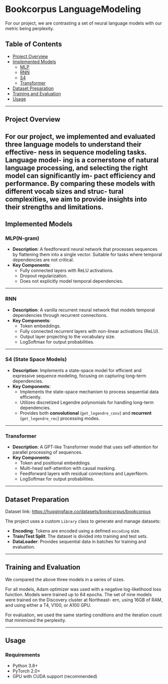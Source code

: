 # Bookcorpus LanguageModeling
For our project, we are contrasting a set of neural language models with
our metric being perplexity.

## Table of Contents

- [Project Overview](#project-overview)
- [Implemented Models](#implemented-models)
  - [MLP](#mlp)
  - [RNN](#rnn)
  - [S4](#s4)
  - [Transformer](#transformer)
- [Dataset Preparation](#dataset-preparation)
- [Training and Evaluation](#training-and-evaluation)
- [Usage](#usage)

---

## Project Overview

For our project, we implemented and evaluated
three language models to understand their effective-
ness in sequence modeling tasks. Language model-
ing is a cornerstone of natural language processing,
and selecting the right model can significantly im-
pact efficiency and performance. By comparing
these models with different vocab sizes and struc-
tural complexities, we aim to provide insights into
their strengths and limitations. 
---

## Implemented Models

### MLP(N-gram)
- **Description**: A feedforward neural network that processes sequences by flattening them into a single vector. Suitable for tasks where temporal dependencies are not critical.
- **Key Components**:
  - Fully connected layers with ReLU activations.
  - Dropout regularization.
  - Does not explicitly model temporal dependencies.

---

### RNN
- **Description**: A vanilla recurrent neural network that models temporal dependencies through recurrent connections.
- **Key Components**:
  - Token embeddings.
  - Fully connected recurrent layers with non-linear activations (ReLU).
  - Output layer projecting to the vocabulary size.
  - LogSoftmax for output probabilities.

---

### S4 (State Space Models)
- **Description**: Implements a state-space model for efficient and expressive sequence modeling, focusing on capturing long-term dependencies.
- **Key Components**:
   - Implements the state-space mechanism to process sequential data efficiently.
   - Utilizes discretized Legendre polynomials for handling long-term dependencies.
   - Provides both **convolutional** (`get_legendre_conv`) and **recurrent** (`get_legendre_rec`) processing modes.

---

### Transformer
- **Description**: A GPT-like Transformer model that uses self-attention for parallel processing of sequences.
- **Key Components**:
  - Token and positional embeddings.
  - Multi-head self-attention with causal masking.
  - Feedforward layers with residual connections and LayerNorm.
  - LogSoftmax for output probabilities.

---

## Dataset Preparation
Dataset link: https://huggingface.co/datasets/bookcorpus/bookcorpus

The project uses a custom `Library` class to generate and manage datasets:
- **Encoding**: Tokens are encoded using a defined `encoding` size.
- **Train/Test Split**: The dataset is divided into training and test sets.
- **DataLoader**: Provides sequential data in batches for training and evaluation.

---

## Training and Evaluation
We compared the above three models in a series
of sizes.

For all models, Adam optimizer was used with a
negative log-likelihood loss function. Models were
trained up to 64 epochs. The set of nine models
were trained on the Discovery cluster at Northeast-
ern, using 16GB of RAM, and using either a T4,
V100, or A100 GPU. 

For evaluation, we used the same starting conditions and the iteration count that minimized the perplexity.

---

## Usage

### Requirements
- Python 3.8+
- PyTorch 2.0+
- GPU with CUDA support (recommended)
